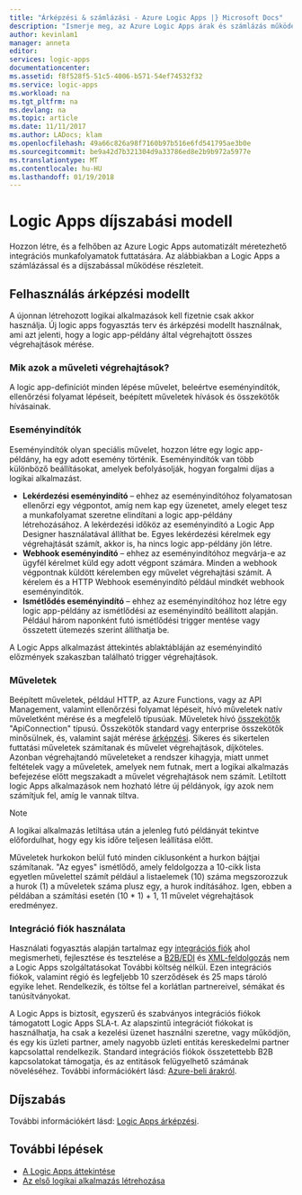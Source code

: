 ```yaml
---
title: "Árképzési & számlázási - Azure Logic Apps |} Microsoft Docs"
description: "Ismerje meg, az Azure Logic Apps árak és számlázás működése."
author: kevinlam1
manager: anneta
editor: 
services: logic-apps
documentationcenter: 
ms.assetid: f8f528f5-51c5-4006-b571-54ef74532f32
ms.service: logic-apps
ms.workload: na
ms.tgt_pltfrm: na
ms.devlang: na
ms.topic: article
ms.date: 11/11/2017
ms.author: LADocs; klam
ms.openlocfilehash: 49a66c826a98f7160b97b516e6fd541795ae3b0e
ms.sourcegitcommit: be9a42d7b321304d9a33786ed8e2b9b972a5977e
ms.translationtype: MT
ms.contentlocale: hu-HU
ms.lasthandoff: 01/19/2018
---
```

# <a name="logic-apps-pricing-model"></a>Logic Apps díjszabási modell
Hozzon létre, és a felhőben az Azure Logic Apps automatizált méretezhető integrációs munkafolyamatok futtatására. Az alábbiakban a Logic Apps a számlázással és a díjszabással működése részleteit.
## <a name="consumption-pricing-model"></a>Felhasználás árképzési modellt
A újonnan létrehozott logikai alkalmazások kell fizetnie csak akkor használja. Új logic apps fogyasztás terv és árképzési modellt használnak, ami azt jelenti, hogy a logic app-példány által végrehajtott összes végrehajtások mérése.
### <a name="what-are-action-executions"></a>Mik azok a műveleti végrehajtások?
A logic app-definíciót minden lépése művelet, beleértve eseményindítók, ellenőrzési folyamat lépéseit, beépített műveletek hívások és összekötők hívásainak.
### <a name="triggers"></a>Eseményindítók
Eseményindítók olyan speciális művelet, hozzon létre egy logic app-példány, ha egy adott esemény történik. Eseményindítók van több különböző beállításokat, amelyek befolyásolják, hogyan forgalmi díjas a logikai alkalmazást.
* **Lekérdezési eseményindító** – ehhez az eseményindítóhoz folyamatosan ellenőrzi egy végpontot, amíg nem kap egy üzenetet, amely eleget tesz a munkafolyamat szeretne elindítani a logic app-példány létrehozásához. A lekérdezési időköz az eseményindító a Logic App Designer használatával állíthat be. Egyes lekérdezési kérelmek egy végrehajtását számít, akkor is, ha nincs logic app-példány jön létre.
* **Webhook eseményindító** – ehhez az eseményindítóhoz megvárja-e az ügyfél kérelmet küld egy adott végpont számára. Minden a webhook végpontnak küldött kérelemben egy művelet végrehajtási számít. A kérelem és a HTTP Webhook eseményindító például mindkét webhook eseményindítók.
* **Ismétlődés eseményindító** – ehhez az eseményindítóhoz hoz létre egy logic app-példány az ismétlődési az eseményindító beállított alapján. Például három naponként futó ismétlődési trigger mentése vagy összetett ütemezés szerint állíthatja be.

A Logic Apps alkalmazást áttekintés ablaktábláján az eseményindító előzmények szakaszban található trigger végrehajtások.

### <a name="actions"></a>Műveletek
Beépített műveletek, például HTTP, az Azure Functions, vagy az API Management, valamint ellenőrzési folyamat lépéseit, hívó műveletek natív műveletként mérése és a megfelelő típusúak. Műveletek hívó [összekötők](https://docs.microsoft.com/connectors) "ApiConnection" típusú. Összekötők standard vagy enterprise összekötők minősülnek, és, valamint saját mérése [árképzési][pricing].
Sikeres és sikertelen futtatási műveletek számítanak és művelet végrehajtások, díjköteles. Azonban végrehajtandó műveleteket a rendszer kihagyja, miatt unmet feltételek vagy a műveletek, amelyek nem futnak, mert a logikai alkalmazás befejezése előtt megszakadt a művelet végrehajtások nem számít. Letiltott logic Apps alkalmazások nem hozható létre új példányok, így azok nem számítjuk fel, amíg le vannak tiltva.

> [!NOTE]
> A logikai alkalmazás letiltása után a jelenleg futó példányát tekintve előfordulhat, hogy egy kis időre teljesen leállítása előtt.

Műveletek hurkokon belül futó minden ciklusonként a hurkon bájtjai számítanak. "Az egyes" ismétlődő, amely feldolgozza a 10-cikk lista egyetlen művelettel számít például a listaelemek (10) száma megszorozzuk a hurok (1) a műveletek száma plusz egy, a hurok indításához. Igen, ebben a példában a számítási esetén (10 * 1) + 1, 11 művelet végrehajtások eredményez.

### <a name="integration-account-usage"></a>Integráció fiók használata
Használati fogyasztás alapján tartalmaz egy [integrációs fiók](logic-apps-enterprise-integration-create-integration-account.md) ahol megismerheti, fejlesztése és tesztelése a [B2B/EDI](logic-apps-enterprise-integration-b2b.md) és [XML-feldolgozás](logic-apps-enterprise-integration-xml.md) nem a Logic Apps szolgáltatásokat További költség nélkül. Ezen integrációs fiókok, valamint régió és legfeljebb 10 szerződések és 25 maps tároló egyike lehet. Rendelkezik, és töltse fel a korlátlan partnereivel, sémákat és tanúsítványokat.

A Logic Apps is biztosít, egyszerű és szabványos integrációs fiókok támogatott Logic Apps SLA-t. Az alapszintű integrációt fiókokat is használhatja, ha csak a kezelési üzenet használni szeretne, vagy működjön, és egy kis üzleti partner, amely nagyobb üzleti entitás kereskedelmi partner kapcsolattal rendelkezik. Standard integrációs fiókok összetettebb B2B kapcsolatokat támogatja, és az entitások felügyelhető számának növeléséhez. További információkért lásd: [Azure-beli árakról](https://azure.microsoft.com/pricing/details/logic-apps).

## <a name="pricing"></a>Díjszabás
További információkért lásd: [Logic Apps árképzési](https://azure.microsoft.com/pricing/details/logic-apps).

## <a name="next-steps"></a>További lépések
* [A Logic Apps áttekintése][whatis]
* [Az első logikai alkalmazás létrehozása][create]

[pricing]: https://azure.microsoft.com/pricing/details/logic-apps/
[whatis]: logic-apps-overview.md
[create]: quickstart-create-first-logic-app-workflow.md

